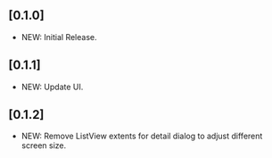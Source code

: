 ## [0.1.0]

* NEW: Initial Release.

## [0.1.1]

* NEW: Update UI.

## [0.1.2]

* NEW: Remove ListView extents for detail dialog to adjust different screen size.
